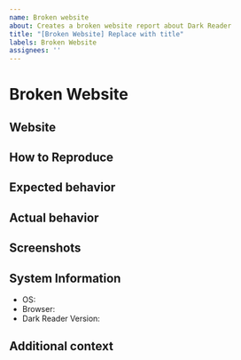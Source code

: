 ```yaml
---
name: Broken website
about: Creates a broken website report about Dark Reader
title: "[Broken Website] Replace with title"
labels: Broken Website
assignees: ''
---
```


<!-- 
  ⚠⚠ Do not delete this issue template! ⚠⚠ 
  Issues that do not use the issue template/don't fill out the essential information are likely to be ignored and closed. 
-->

<!--
  Thank you for taking the time to report a broken website.
  Please make sure there is no existing issue with this broken website.
  Make sure to fill out every section when needed else remove the section.
  Don't forget to add the website in the issue title.
-->

# Broken Website
## Website
<!-- The link to the website where you can observe the issue. -->


## How to Reproduce
<!-- We need to know how you encountered the bug to properly troubleshoot the issue. -->
<!--
  An example of this is:
  - Go to x site
  - Hover over x button
  - See that when hovering it isn't changing colors
-->


## Expected behavior
<!-- A clear and concise description of what you expected to happen. -->


## Actual behavior
<!-- A clear and concise description of what actually happened. -->


## Screenshots
<!-- If applicable, add screenshots to help explain your problem. -->


## System Information
<!--
  Please add a version of the browser you are using. 
  If you don't know how to get your browser/Dark Reader version please search it up online.
-->

- OS: <!-- e.g. Windows, macOS, Linux -->
- Browser: <!-- e.g. Chrome 91, Firefox 88, Safari 14 -->
- Dark Reader Version: <!-- e.g. 4.9.32 -->

## Additional context
<!-- Add any other context about the problem here. -->

